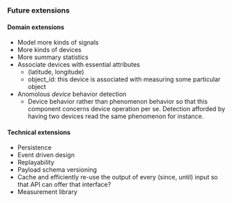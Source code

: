 ### Future extensions
#### Domain extensions
* Model more kinds of signals
* More kinds of devices
* More summary statistics
* Associate devices with essential attributes
	- (latitude, longitude)
	- object_id: this device is associated with measuring some particular object
* Anomolous _device_ behavior detection
  - Device behavior rather than phenomenon behavior so that this component concerns device operation per se. Detection afforded by having two devices read the same phenomenon for instance.
#### Technical extensions
* Persistence
* Event driven design
* Replayability
* Payload schema versioning
* Cache and efficiently re-use the output of every (since, until) input so that API can offer that interface?
* Measurement library
